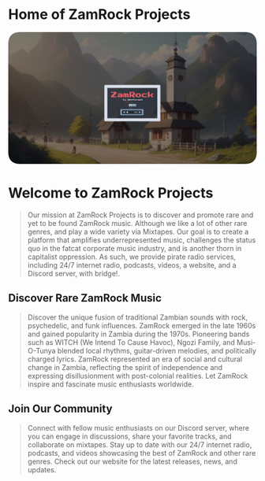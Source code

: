 # Home of ZamRock Projects


<a href="https://deathsmack.com/" target="_blank"><img src="https://github.com/DeathSmack/zamrock/blob/main/graphics/website_ss_0001_120.png?raw=true" alt="GitHub Logo"></a>

# Welcome to ZamRock Projects

> Our mission at ZamRock Projects is to discover and promote rare and yet to be found ZamRock music. Although we like a lot of other rare genres, and play a wide variety via Mixtapes.  Our goal is to create a platform that amplifies underrepresented music, challenges the status quo in the fatcat corporate music industry, and is another thorn in capitalist oppression. As such, we provide pirate radio services, including 24/7 internet radio, podcasts, videos, a website, and a Discord server, with bridge!.

## Discover Rare ZamRock Music

> Discover the unique fusion of traditional Zambian sounds with rock, psychedelic, and funk influences. ZamRock emerged in the late 1960s and gained popularity in Zambia during the 1970s. Pioneering bands such as WITCH (We Intend To Cause Havoc), Ngozi Family, and Musi-O-Tunya blended local rhythms, guitar-driven melodies, and politically charged lyrics. ZamRock represented an era of social and cultural change in Zambia, reflecting the spirit of independence and expressing disillusionment with post-colonial realities. Let ZamRock inspire and fascinate music enthusiasts worldwide.

## Join Our Community

> Connect with fellow music enthusiasts on our Discord server, where you can engage in discussions, share your favorite tracks, and collaborate on mixtapes. Stay up to date with our 24/7 internet radio, podcasts, and videos showcasing the best of ZamRock and other rare genres. Check out our website for the latest releases, news, and updates.
